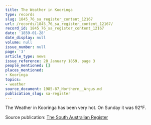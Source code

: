 ```yaml
---
title: The Weather in Kooringa
type: records
slug: 1845_76_sa_register_content_12167
url: /records/1845_76_sa_register_content_12167/
record_id: 1845_76_sa_register_content_12167
date: '1859-01-28'
date_display: null
volume: null
issue_number: null
page: '3'
article_type: news
issue_reference: 28 January 1859, page 3
people_mentioned: []
places_mentioned:
- Kooringa
topics:
- weather
source_document: 1985-87_Northern__Argus.md
publication_slug: sa-register
---
```


The Weather in Kooringa has been very hot.  On Sunday it was 92°F.

Source publication: [The South Australian Register](/publications/sa-register/)
